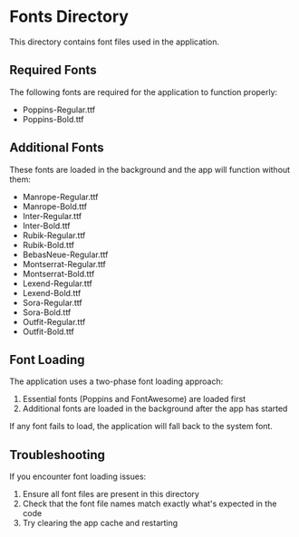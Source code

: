 # Fonts Directory

This directory contains font files used in the application.

## Required Fonts
The following fonts are required for the application to function properly:
- Poppins-Regular.ttf
- Poppins-Bold.ttf

## Additional Fonts
These fonts are loaded in the background and the app will function without them:
- Manrope-Regular.ttf
- Manrope-Bold.ttf
- Inter-Regular.ttf
- Inter-Bold.ttf
- Rubik-Regular.ttf
- Rubik-Bold.ttf
- BebasNeue-Regular.ttf
- Montserrat-Regular.ttf
- Montserrat-Bold.ttf
- Lexend-Regular.ttf
- Lexend-Bold.ttf
- Sora-Regular.ttf
- Sora-Bold.ttf
- Outfit-Regular.ttf
- Outfit-Bold.ttf

## Font Loading
The application uses a two-phase font loading approach:
1. Essential fonts (Poppins and FontAwesome) are loaded first
2. Additional fonts are loaded in the background after the app has started

If any font fails to load, the application will fall back to the system font.

## Troubleshooting
If you encounter font loading issues:
1. Ensure all font files are present in this directory
2. Check that the font file names match exactly what's expected in the code
3. Try clearing the app cache and restarting